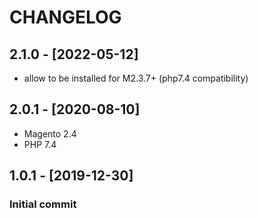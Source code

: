 # CHANGELOG

<a name="2.1.0"></a>
## 2.1.0 - [2022-05-12]
- allow to be installed for M2.3.7+ (php7.4 compatibility)

<a name="2.0.1"></a>
## 2.0.1 - [2020-08-10]
- Magento 2.4
- PHP 7.4

<a name="1.0.1"></a>
## 1.0.1 - [2019-12-30]
### Initial commit
